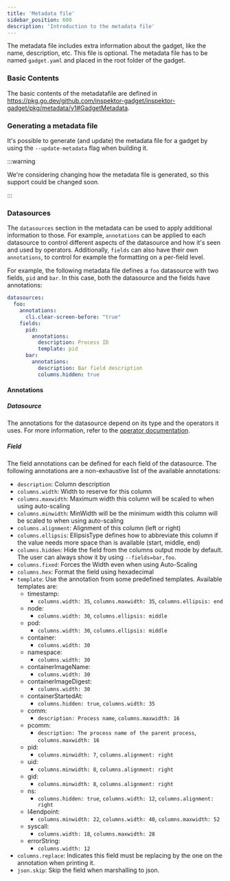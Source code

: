 ```yaml
---
title: 'Metadata file'
sidebar_position: 600
description: 'Introduction to the metadata file'
---
```


The metadata file includes extra information about the gadget, like the name,
description, etc. This file is optional. The metadata file has to be named
`gadget.yaml` and placed in the root folder of the gadget.

### Basic Contents

The basic contents of the metadatafile are defined in
https://pkg.go.dev/github.com/inspektor-gadget/inspektor-gadget/pkg/metadata/v1#GadgetMetadata.

### Generating a metadata file

It's possible to generate (and update) the metadata file for a gadget by using
the `--update-metadata` flag when building it.

:::warning

We're considering changing how the metadata file is generated, so this support
could be changed soon.

:::

### Datasources

The `datasources` section in the metadata can be used to apply additional
information to those. For example, `annotations` can be applied to each
datasource to control different aspects of the datasource and how it's seen and
used by operators. Additionally, `fields` can also have their own `annotations`,
to control for example the formatting on a per-field level.

For example, the following metadata file defines a `foo` datasource with two
fields, `pid` and `bar`. In this case, both the datasource and the fields have
annotations:

```yaml
datasources:
  foo:
    annotations:
      cli.clear-screen-before: "true"
    fields:
      pid:
        annotations:
          description: Process ID
          template: pid
      bar:
        annotations:
          description: Bar field description
          columns.hidden: true
```

#### Annotations

##### Datasource

The annotations for the datasource depend on its type and the operators it uses.
For more information, refer to the [operator documentation](../reference/operators/).

##### Field

The field annotations can be defined for each field of the datasource. The
following annotations are a non-exhaustive list of the available annotations:

- `description`: Column description
- `columns.width`: Width to reserve for this column
- `columns.maxwidth`: Maximum width this column will be scaled to when using auto-scaling
- `columns.minwidth`: MinWidth will be the minimum width this column will be scaled to when using auto-scaling
- `columns.alignment`: Alignment of this column (left or right)
- `columns.ellipsis`: EllipsisType defines how to abbreviate this column if the value needs more space than is available (start, middle, end)
- `columns.hidden`: Hide the field from the columns output mode by default. The user can always show it by using `--fields=bar,foo`.
- `columns.fixed`: Forces the Width even when using Auto-Scaling
- `columns.hex`: Format the field using hexadecimal
- `template`: Use the annotation from some predefined templates. Available templates are:
  - timestamp:
    - `columns.width: 35`, `columns.maxwidth: 35`, `columns.ellipsis: end`
  - node:
    - `columns.width: 30`, `columns.ellipsis: middle`
  - pod:
    - `columns.width: 30`, `columns.ellipsis: middle`
  - container:
    - `columns.width: 30`
  - namespace:
    - `columns.width: 30`
  - containerImageName:
    - `columns.width: 30`
  - containerImageDigest:
    - `columns.width: 30`
  - containerStartedAt:
    - `columns.hidden: true`, `columns.width: 35`
  - comm:
    - `description: Process name`, `columns.maxwidth: 16`
  - pcomm:
    - `description: The process name of the parent process`, `columns.maxwidth: 16`
  - pid:
    - `columns.minwidth: 7`, `columns.alignment: right`
  - uid:
    - `columns.minwidth: 8`, `columns.alignment: right`
  - gid:
    - `columns.minwidth: 8`, `columns.alignment: right`
  - ns:
    - `columns.hidden: true`, `columns.width: 12`, `columns.alignment: right`
  - l4endpoint:
    - `columns.minwidth: 22`, `columns.width: 40`, `columns.maxwidth: 52`
  - syscall:
    - `columns.width: 18`, `columns.maxwidth: 28`
  - errorString:
    - `columns.width: 12`
- `columns.replace`: Indicates this field must be replacing by the one on the annotation when printing it.
- `json.skip`: Skip the field when marshalling to json.
